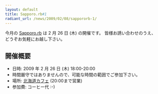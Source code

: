 ```yaml
---
layout: default
title: Sapporo.rb#1
radiant_url: /news/2009/02/08/sappororb-1/
---
```

今月の [Sapporo.rb](http://ruby-sapporo.org/events/sappororb/) は 2 月 26 日 (木) の開催です。
皆様お誘い合わせのうえ、どうぞお気軽にお越し下さい。

## 開催概要

- 日時: 2009 年 2 月 26 日 (木) 18:00-20:00
 - 時間厳守ではありませんので、可能な時間の範囲でご参加下さい。
- 場所: [北海道カフェ](http://www.hokaba.com/) (20:00まで営業)
- 参加費: コーヒー代 :-)

